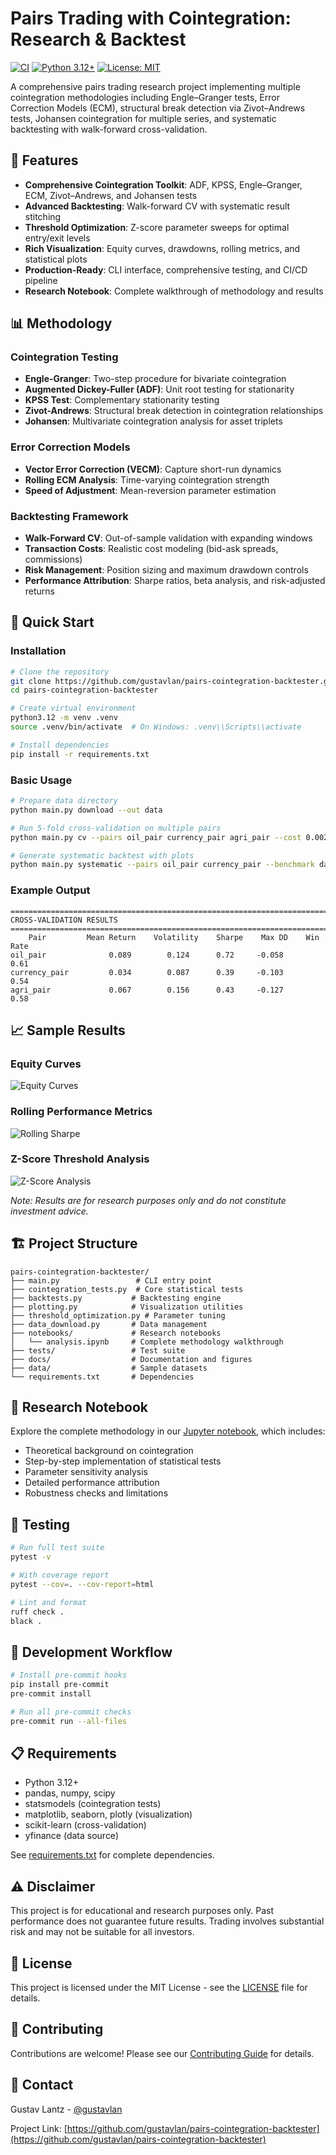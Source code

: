 # Pairs Trading with Cointegration: Research & Backtest

[![CI](https://github.com/gustavlan/pairs-cointegration-backtester/actions/workflows/ci.yml/badge.svg?branch=main)](https://github.com/gustavlan/pairs-cointegration-backtester/actions/workflows/ci.yml)
[![Python 3.12+](https://img.shields.io/badge/python-3.12+-blue.svg)](https://www.python.org/downloads/)
[![License: MIT](https://img.shields.io/badge/License-MIT-yellow.svg)](https://opensource.org/licenses/MIT)

A comprehensive pairs trading research project implementing multiple cointegration methodologies including Engle–Granger tests, Error Correction Models (ECM), structural break detection via Zivot–Andrews tests, Johansen cointegration for multiple series, and systematic backtesting with walk-forward cross-validation.

## 🎯 Features

- **Comprehensive Cointegration Toolkit**: ADF, KPSS, Engle–Granger, ECM, Zivot–Andrews, and Johansen tests
- **Advanced Backtesting**: Walk-forward CV with systematic result stitching
- **Threshold Optimization**: Z-score parameter sweeps for optimal entry/exit levels
- **Rich Visualization**: Equity curves, drawdowns, rolling metrics, and statistical plots
- **Production-Ready**: CLI interface, comprehensive testing, and CI/CD pipeline
- **Research Notebook**: Complete walkthrough of methodology and results

## 📊 Methodology

### Cointegration Testing
- **Engle-Granger**: Two-step procedure for bivariate cointegration
- **Augmented Dickey-Fuller (ADF)**: Unit root testing for stationarity
- **KPSS Test**: Complementary stationarity testing 
- **Zivot-Andrews**: Structural break detection in cointegration relationships
- **Johansen**: Multivariate cointegration analysis for asset triplets

### Error Correction Models
- **Vector Error Correction (VECM)**: Capture short-run dynamics
- **Rolling ECM Analysis**: Time-varying cointegration strength
- **Speed of Adjustment**: Mean-reversion parameter estimation

### Backtesting Framework
- **Walk-Forward CV**: Out-of-sample validation with expanding windows
- **Transaction Costs**: Realistic cost modeling (bid-ask spreads, commissions)
- **Risk Management**: Position sizing and maximum drawdown controls
- **Performance Attribution**: Sharpe ratios, beta analysis, and risk-adjusted returns

## 🚀 Quick Start

### Installation

```bash
# Clone the repository
git clone https://github.com/gustavlan/pairs-cointegration-backtester.git
cd pairs-cointegration-backtester

# Create virtual environment
python3.12 -m venv .venv
source .venv/bin/activate  # On Windows: .venv\\Scripts\\activate

# Install dependencies
pip install -r requirements.txt
```

### Basic Usage

```bash
# Prepare data directory
python main.py download --out data

# Run 5-fold cross-validation on multiple pairs
python main.py cv --pairs oil_pair currency_pair agri_pair --cost 0.002 --splits 5

# Generate systematic backtest with plots
python main.py systematic --pairs oil_pair currency_pair --benchmark data/sp500_benchmark_data.csv
```

### Example Output

```
================================================================================
CROSS-VALIDATION RESULTS  
================================================================================
    Pair         Mean Return    Volatility    Sharpe    Max DD    Win Rate
oil_pair              0.089        0.124      0.72     -0.058       0.61
currency_pair         0.034        0.087      0.39     -0.103       0.54  
agri_pair             0.067        0.156      0.43     -0.127       0.58
```

## 📈 Sample Results

### Equity Curves
![Equity Curves](docs/images/equity_curves_example.png)

### Rolling Performance Metrics
![Rolling Sharpe](docs/images/rolling_sharpe_example.png)

### Z-Score Threshold Analysis
![Z-Score Analysis](docs/images/z_score_optimization_example.png)

*Note: Results are for research purposes only and do not constitute investment advice.*

## 🏗️ Project Structure

```
pairs-cointegration-backtester/
├── main.py                 # CLI entry point
├── cointegration_tests.py  # Core statistical tests
├── backtests.py           # Backtesting engine
├── plotting.py            # Visualization utilities  
├── threshold_optimization.py # Parameter tuning
├── data_download.py       # Data management
├── notebooks/             # Research notebooks
│   └── analysis.ipynb     # Complete methodology walkthrough
├── tests/                 # Test suite
├── docs/                  # Documentation and figures
├── data/                  # Sample datasets
└── requirements.txt       # Dependencies
```

## 🔬 Research Notebook

Explore the complete methodology in our [Jupyter notebook](notebooks/analysis.ipynb), which includes:

- Theoretical background on cointegration
- Step-by-step implementation of statistical tests
- Parameter sensitivity analysis
- Detailed performance attribution
- Robustness checks and limitations

## 🧪 Testing

```bash
# Run full test suite
pytest -v

# With coverage report  
pytest --cov=. --cov-report=html

# Lint and format
ruff check .
black .
```

## 🔄 Development Workflow

```bash
# Install pre-commit hooks
pip install pre-commit
pre-commit install

# Run all pre-commit checks
pre-commit run --all-files
```

## 📋 Requirements

- Python 3.12+
- pandas, numpy, scipy
- statsmodels (cointegration tests)
- matplotlib, seaborn, plotly (visualization)
- scikit-learn (cross-validation)
- yfinance (data source)

See [requirements.txt](requirements.txt) for complete dependencies.

## ⚠️ Disclaimer

This project is for educational and research purposes only. Past performance does not guarantee future results. Trading involves substantial risk and may not be suitable for all investors.

## 📄 License

This project is licensed under the MIT License - see the [LICENSE](LICENSE) file for details.

## 🤝 Contributing

Contributions are welcome! Please see our [Contributing Guide](CONTRIBUTING.md) for details.

## 📧 Contact

Gustav Lantz - [@gustavlan](https://github.com/gustavlan)

Project Link: [https://github.com/gustavlan/pairs-cointegration-backtester](https://github.com/gustavlan/pairs-cointegration-backtester)
